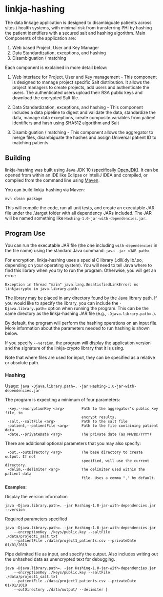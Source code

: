 # linkja-hashing

The data linkage application is designed to disambiguate patients across sites / health systems, with minimal risk from transferring PHI by hashing the patient identifiers with a secured salt and hashing algorithm. Main Components of the application are:
1.	Web based Project, User and Key Manager
2.	Data Standardization, exceptions, and hashing 
3.	Disambiguation / matching

Each component is explained in more detail below:
1.	Web interface for Project, User and Key management - 
This component is designed to manage project specific Salt distribution. It allows the project managers to create projects, add users and authenticate the users. The authenticated users upload their RSA public keys and download the encrypted Salt file. 

2.	Data Standardization, exceptions, and hashing - 
This component includes a data pipeline to digest and validate the data, standardize the data, manage data exceptions, create composite variables from patient identifiers and hash using SHA512 algorithm and Salt

3.	Disambiguation / matching - 
This component allows the aggregator to merge files, disambiguate the hashes and assign Universal patient ID to matching patients


## Building
linkja-hashing was built using Java JDK 10 (specifically [OpenJDK](https://openjdk.java.net/)).  It can be opened from within an IDE like Eclipse or IntelliJ IDEA and compiled, or compiled from the command line using [Maven](https://maven.apache.org/).

You can build linkja-hashing via Maven:

`mvn clean package`

This will compile the code, run all unit tests, and create an executable JAR file under the .\target folder with all dependency JARs included.  The JAR will be named something like `Hashing-1.0-jar-with-dependencies.jar`.

## Program Use
You can run the executable JAR file (the one including `with-dependencies` in the file name) using the standard Java command:
`java -jar <JAR path>`

For encryption, linkja-hashing uses a special C library (.dll/.dylib/.so, depending on your operating system).  You will need to tell Java where to find this library when you try to run the program.  Otherwise, you will get an error:

```
Exception in thread "main" java.lang.UnsatisfiedLinkError: no linkjacrypto in java.library.path:
```

The library may be placed in any directory found by the Java library path.  If you would like to specify the library, you can include the `-Djava.library.path=` option when running the program.
This can be the same directory as the linkja-hashing JAR file (e.g., `-Djava.library.path=.`).

By default, the program will perform the hashing operations on an input file.  More information about the parameters needed to run hashing is shown below.

If you specify `--version`, the program will display the application version and the signature of the linkja-crypto library that it is using.  

Note that where files are used for input, they can be specified as a relative or absolute path.

### Hashing
Usage: `java -Djava.library.path=. -jar Hashing-1.0-jar-with-dependencies.jar`

The program is expecting a minimum of four parameters:

```
 -key,--encryptionKey <arg>        Path to the aggregator's public key file, to
                                   encrypt results.
 -salt,--saltFile <arg>            Path to the salt file
 -patient,--patientFile <arg>      Path to the file containing patient data
 -date,--privateDate <arg>         The private date (as MM/DD/YYYY)
```

There are additional optional parameters that you may also specify:

```
 -out,--outDirectory <arg>         The base directory to create output. If not
                                   specified, will use the current directory.
 -delim,--delimiter <arg>          The delimiter used within the patient data
                                   file. Uses a comma "," by default.
```

**Examples:**

Display the version information

```
java -Djava.library.path=. -jar Hashing-1.0-jar-with-dependencies.jar --version
```

Required parameters specified

```
java -Djava.library.path=. -jar Hashing-1.0-jar-with-dependencies.jar
    --encryptionKey ./keys/public.key --saltFile ./data/project1_salt.txt
    --patientFile ./data/project1_patients.csv --privateDate 01/01/2018
```

Pipe delimited file as input, and specify the output.  Also includes writing out the unhashed data as unencrypted text for debugging.

```
java -Djava.library.path=. -jar Hashing-1.0-jar-with-dependencies.jar
    --encryptionKey ./keys/public.key --saltFile ./data/project1_salt.txt
    --patientFile ./data/project1_patients.csv --privateDate 01/01/2018
    --outDirectory ./data/output/ --delimiter |
```
